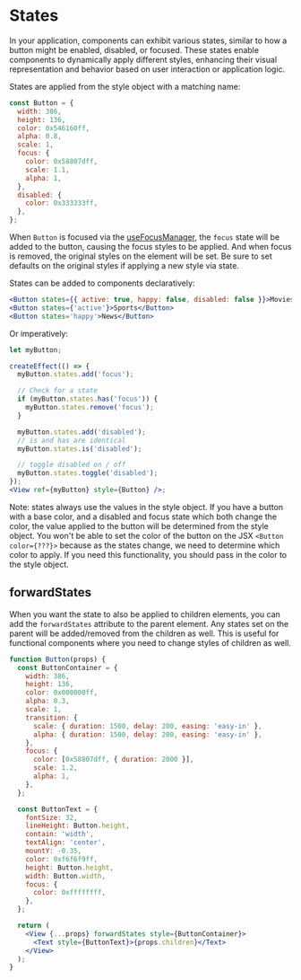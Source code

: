 # States

In your application, components can exhibit various states, similar to how a button might be enabled, disabled, or focused. These states enable components to dynamically apply different styles, enhancing their visual representation and behavior based on user interaction or application logic.

States are applied from the style object with a matching name:

```jsx
const Button = {
  width: 386,
  height: 136,
  color: 0x546160ff,
  alpha: 0.8,
  scale: 1,
  focus: {
    color: 0x58807dff,
    scale: 1.1,
    alpha: 1,
  },
  disabled: {
    color: 0x333333ff,
  },
};
```

When `Button` is focused via the [useFocusManager](/primitives/useFocusManager.md), the `focus` state will be added to the button, causing the focus styles to be applied. And when focus is removed, the original styles on the element will be set. Be sure to set defaults on the original styles if applying a new style via state.

States can be added to components declaratively:

```jsx
<Button states={{ active: true, happy: false, disabled: false }}>Movies</Button>
<Button states={'active'}>Sports</Button>
<Button states='happy'>News</Button>
```

Or imperatively:

```jsx
let myButton;

createEffect(() => {
  myButton.states.add('focus');

  // Check for a state
  if (myButton.states.has('focus')) {
    myButton.states.remove('focus');
  }

  myButton.states.add('disabled');
  // is and has are identical
  myButton.states.is('disabled');

  // toggle disabled on / off
  myButton.states.toggle('disabled');
});
<View ref={myButton} style={Button} />;
```

Note: states always use the values in the style object. If you have a button with a base color, and a disabled and focus state which both change the color, the value applied to the button will be determined from the style object. You won't be able to set the color of the button on the JSX `<Button color={???}>` because as the states change, we need to determine which color to apply. If you need this functionality, you should pass in the color to the style object.

## forwardStates

When you want the state to also be applied to children elements, you can add the `forwardStates` attribute to the parent element. Any states set on the parent will be added/removed from the children as well. This is useful for functional components where you need to change styles of children as well.

```jsx
function Button(props) {
  const ButtonContainer = {
    width: 386,
    height: 136,
    color: 0x000000ff,
    alpha: 0.3,
    scale: 1,
    transition: {
      scale: { duration: 1500, delay: 200, easing: 'easy-in' },
      alpha: { duration: 1500, delay: 200, easing: 'easy-in' },
    },
    focus: {
      color: [0x58807dff, { duration: 2000 }],
      scale: 1.2,
      alpha: 1,
    },
  };

  const ButtonText = {
    fontSize: 32,
    lineHeight: Button.height,
    contain: 'width',
    textAlign: 'center',
    mountY: -0.35,
    color: 0xf6f6f9ff,
    height: Button.height,
    width: Button.width,
    focus: {
      color: 0xffffffff,
    },
  };

  return (
    <View {...props} forwardStates style={ButtonContainer}>
      <Text style={ButtonText}>{props.children}</Text>
    </View>
  );
}
```
